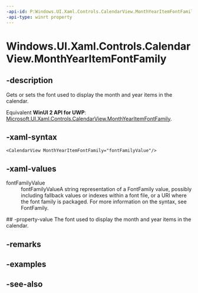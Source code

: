 ```yaml
---
-api-id: P:Windows.UI.Xaml.Controls.CalendarView.MonthYearItemFontFamily
-api-type: winrt property
---
```


<!-- Property syntax
public Windows.UI.Xaml.Media.FontFamily MonthYearItemFontFamily { get;  set; }
-->

# Windows.UI.Xaml.Controls.CalendarView.MonthYearItemFontFamily

## -description
Gets or sets the font used to display the month and year items in the calendar.

Equivalent **WinUI 2 API for UWP**: [Microsoft.UI.Xaml.Controls.CalendarView.MonthYearItemFontFamily](/windows/winui/api/microsoft.ui.xaml.controls.calendarview.monthyearitemfontfamily).

## -xaml-syntax
```xaml
<CalendarView MonthYearItemFontFamily="fontFamilyValue"/>
```


## -xaml-values
<dl><dt>fontFamilyValue</dt><dd>fontFamilyValueA string representation of a FontFamily value, possibly including fallback values or indexes within a font file, or a URI where the font family is packaged. For more information on the syntax, see FontFamily.</dd>
</dl>
## -property-value
The font used to display the month and year items in the calendar.

## -remarks

## -examples

## -see-also
